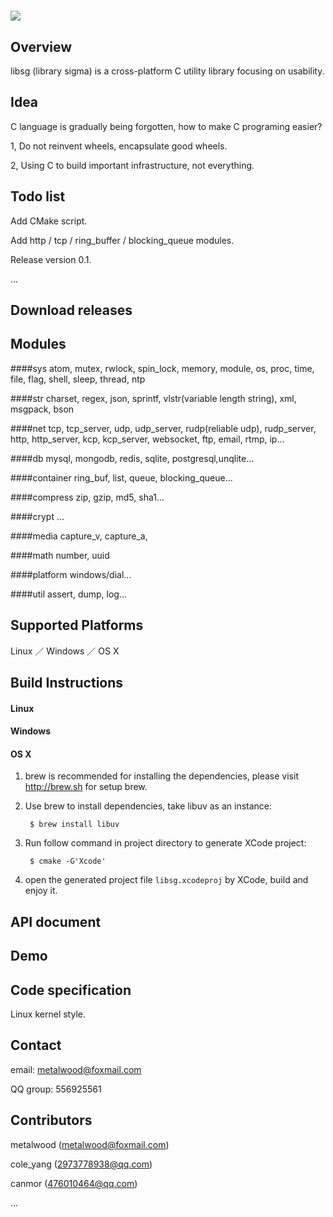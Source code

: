 # ![](logo.png)

## Overview

libsg (library sigma) is a cross-platform C utility library focusing on usability.

## Idea
C language is gradually being forgotten, how to make C programing easier?

1, Do not reinvent wheels, encapsulate good wheels.

2, Using C to build important infrastructure, not everything.

## Todo list
Add CMake script.

Add http / tcp / ring_buffer / blocking_queue modules.

Release version 0.1.

...

## Download releases

## Modules

####sys
atom, mutex, rwlock, spin_lock, memory, module, os, proc, time, file, flag, shell, sleep, thread, ntp

####str
charset, regex, json, sprintf, vlstr(variable length string), xml, msgpack, bson

####net
tcp, tcp_server, udp, udp_server, rudp(reliable udp), rudp_server, http, http_server, kcp, kcp_server, websocket, ftp, email, rtmp, ip...

####db
mysql, mongodb, redis, sqlite, postgresql,unqlite...

####container
ring_buf, list, queue, blocking_queue...

####compress
zip, gzip, md5, sha1...

####crypt
...

####media
capture_v, capture_a, 

####math
number, uuid

####platform
windows/dial...

####util
assert, dump, log...

## Supported Platforms

Linux ／ Windows ／ OS X

## Build Instructions

#### Linux

#### Windows

#### OS X

1. brew is recommended for installing the dependencies, please visit http://brew.sh for setup brew.

2. Use brew to install dependencies, take libuv as an instance:

        $ brew install libuv

3. Run follow command in project directory to generate XCode project:

        $ cmake -G'Xcode'

4. open the generated project file `libsg.xcodeproj` by XCode, build and enjoy it.

## API document

## Demo

## Code specification

Linux kernel style.

## Contact

email: metalwood@foxmail.com

QQ group: 556925561

## Contributors
metalwood (metalwood@foxmail.com)

cole_yang (2973778938@qq.com)

canmor (476010464@qq.com)

...
